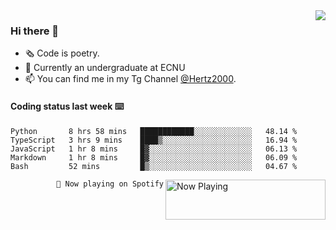 <img  align="right" src="https://github-readme-stats.vercel.app/api?username=BillChen2K&show_icons=true&count_private=true&hide_title=true">

### Hi there 👋

- 🗞 Code is poetry.
- 🌱 Currently an undergraduate at ECNU
- 📫 You can find me in my Tg Channel [@Hertz2000](https://t.me/Hertz2000).

#### Coding status last week ⌨️

<!--START_SECTION:waka-->
```text
Python       8 hrs 58 mins   ████████████░░░░░░░░░░░░░   48.14 % 
TypeScript   3 hrs 9 mins    ████▒░░░░░░░░░░░░░░░░░░░░   16.94 % 
JavaScript   1 hr 8 mins     █▓░░░░░░░░░░░░░░░░░░░░░░░   06.13 % 
Markdown     1 hr 8 mins     █▓░░░░░░░░░░░░░░░░░░░░░░░   06.09 % 
Bash         52 mins         █▒░░░░░░░░░░░░░░░░░░░░░░░   04.67 % 
```
<!--END_SECTION:waka-->


<div>
<a href="https://spotify-now-playing.billchen2k.vercel.app/now-playing?open">
   <img align="right" src="https://spotify-now-playing.billchen2k.vercel.app/now-playing" width="256" height="64" alt="Now Playing">
</a>
</div>

<div>
<p align="right"><code>🎵 Now playing on Spotify</code></p>
</div>

<!--
**BillChen2K/BillChen2K** is a ✨ _special_ ✨ repository because its `README.md` (this file) appears on your GitHub profile.

Here are some ideas to get you started:

- 🔭 I’m currently working on ...
- 🌱 I’m currently learning ...
- 👯 I’m looking to collaborate on ...
- 🤔 I’m looking for help with ...
- 💬 Ask me about ...
- 📫 How to reach me: ...
- 😄 Pronouns: ...
- ⚡ Fun fact: ...
-->
